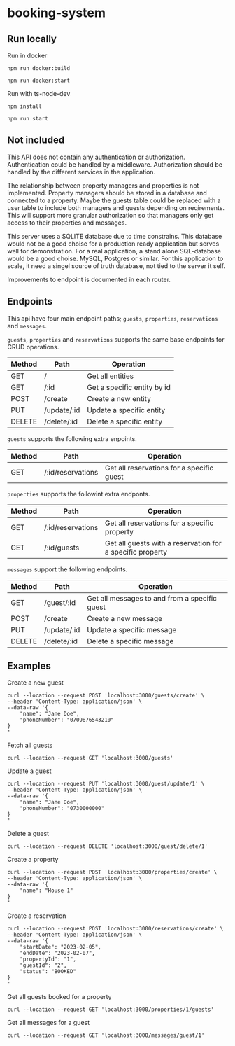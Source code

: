 # booking-system

## Run locally
Run in docker
```console
npm run docker:build

npm run docker:start
```

Run with ts-node-dev
```console
npm install

npm run start
```

## Not included
This API does not contain any authentication or authorization. 
Authentication could be handled by a middleware.
Authorization should be handled by the different services in the application.

The relationship between property managers and properties is not implemented. 
Property managers should be stored in a database and connected to a property. Maybe the guests table could be replaced with a user table to include both managers and guests depending on reqirements.
This will support more granular authorization so that managers only get access to their properties and messages. 

This server uses a SQLITE database due to time constrains. This database would not be a good choise for a production ready application but serves well for demonstration. For a real application, a stand alone SQL-database would be a good choise. MySQL, Postgres or similar. For this application to scale, it need a singel source of truth database, not tied to the server it self.

Improvements to endpoint is documented in each router.

## Endpoints
This api have four main endpoint paths; `guests`, `properties`, `reservations` and `messages`.

`guests`, `properties` and `reservations` supports the same base endpoints for CRUD operations.

| Method | Path         | Operation                     |
| ------ | ------------ | ----------------------------- |
| GET    | /            | Get all entities              |
| GET    | /:id         | Get a specific entity by id   |
| POST   | /create      | Create a new entity           |
| PUT    | /update/:id  | Update a specific entity      |
| DELETE | /delete/:id  | Delete a specific entity      |


`guests` supports the following extra enpoints.

| Method | Path              | Operation                                 |
| ------ | ----------------- | ----------------------------------------- |
| GET    | /:id/reservations | Get all reservations for a specific guest |


`properties` supports the followint extra endponts.

| Method | Path              | Operation                                                 |
| ------ | ----------------- | --------------------------------------------------------- |
| GET    | /:id/reservations | Get all reservations for a specific property              |
| GET    | /:id/guests       | Get all guests with a reservation for a specific property |


`messages` support the following endpoints.

| Method | Path         | Operation                                     |
| ------ | ------------ | --------------------------------------------- |
| GET    | /guest/:id   | Get all messages to and from a specific guest |
| POST   | /create      | Create a new message                          |
| PUT    | /update/:id  | Update a specific message                     |
| DELETE | /delete/:id  | Delete a specific message                     |


## Examples

Create a new guest
```console
curl --location --request POST 'localhost:3000/guests/create' \
--header 'Content-Type: application/json' \
--data-raw '{
    "name": "Jane Doe",
    "phoneNumber": "0709876543210"
}
'
```

Fetch all guests
```console
curl --location --request GET 'localhost:3000/guests'
```

Update a guest 
```console
curl --location --request PUT 'localhost:3000/guest/update/1' \
--header 'Content-Type: application/json' \
--data-raw '{
    "name": "Jane Doe",
    "phoneNumber": "0730000000"
}
'
```

Delete a guest 
```console
curl --location --request DELETE 'localhost:3000/guest/delete/1'
```

Create a property 
```console
curl --location --request POST 'localhost:3000/properties/create' \
--header 'Content-Type: application/json' \
--data-raw '{
    "name": "House 1"
}
'
```

Create a reservation 
```console
curl --location --request POST 'localhost:3000/reservations/create' \
--header 'Content-Type: application/json' \
--data-raw '{
    "startDate": "2023-02-05",
    "endDate": "2023-02-07",
    "propertyId": "1",
    "guestId": "2",
    "status": "BOOKED"
}
'
```

Get all guests booked for a property
```console
curl --location --request GET 'localhost:3000/properties/1/guests'
```


Get all messages for a guest
```console
curl --location --request GET 'localhost:3000/messages/guest/1'
```
